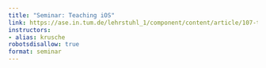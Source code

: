 ```yaml
---
title: "Seminar: Teaching iOS"
link: https://ase.in.tum.de/lehrstuhl_1/component/content/article/107-teaching/st15/576-teaching-ios-2015?Itemid=115
instructors:
- alias: krusche
robotsdisallow: true
format: seminar
---
```

